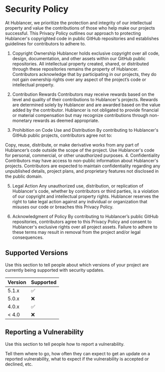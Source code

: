 # Security Policy
At Hublancer, we prioritize the protection and integrity of our intellectual property and value the contributions of those who help make our projects successful. This Privacy Policy outlines our approach to protecting Hublancer's copyrighted code in public GitHub repositories and establishes guidelines for contributors to adhere to.

1. Copyright Ownership
Hublancer holds exclusive copyright over all code, design, documentation, and other assets within our GitHub public repositories. All intellectual property created, shared, or distributed through these repositories remains the property of Hublancer. Contributors acknowledge that by participating in our projects, they do not gain ownership rights over any aspect of the project’s code or intellectual property.

2. Contribution Rewards
Contributors may receive rewards based on the level and quality of their contributions to Hublancer's projects. Rewards are determined solely by Hublancer and are awarded based on the value added by the contributor. Hublancer is not obligated to provide financial or material compensation but may recognize contributions through non-monetary rewards as deemed appropriate.

3. Prohibition on Code Use and Distribution
By contributing to Hublancer's GitHub public projects, contributors agree not to:

Copy, reuse, distribute, or make derivative works from any part of Hublancer’s code outside the scope of the project.
Use Hublancer's code for personal, commercial, or other unauthorized purposes.
4. Confidentiality
Contributors may have access to non-public information about Hublancer's projects. Contributors are expected to maintain confidentiality regarding any unpublished details, project plans, and proprietary features not disclosed in the public domain.

5. Legal Action
Any unauthorized use, distribution, or replication of Hublancer's code, whether by contributors or third parties, is a violation of our copyright and intellectual property rights. Hublancer reserves the right to take legal action against any individual or organization that misuses our code or breaches this Privacy Policy.

6. Acknowledgment of Policy
By contributing to Hublancer’s public GitHub repositories, contributors agree to this Privacy Policy and consent to Hublancer's exclusive rights over all project assets. Failure to adhere to these terms may result in removal from the project and/or legal consequences.
## Supported Versions

Use this section to tell people about which versions of your project are
currently being supported with security updates.

| Version | Supported          |
| ------- | ------------------ |
| 5.1.x   | :white_check_mark: |
| 5.0.x   | :x:                |
| 4.0.x   | :white_check_mark: |
| < 4.0   | :x:                |

## Reporting a Vulnerability

Use this section to tell people how to report a vulnerability.

Tell them where to go, how often they can expect to get an update on a
reported vulnerability, what to expect if the vulnerability is accepted or
declined, etc.
